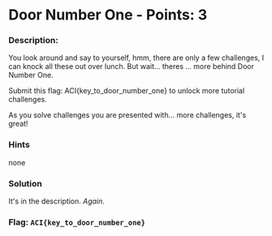 # Door Number One - Points: 3

### Description:

You look around and say to yourself, hmm, there are only a few challenges, I can knock all these out over lunch. But wait... theres ... more behind Door Number One.

Submit this flag: ACI{key_to_door_number_one} to unlock more tutorial challenges.

As you solve challenges you are presented with... more challenges, it's great!

### Hints

none

### Solution

It's in the description. *Again*.

### Flag: `ACI{key_to_door_number_one}`

